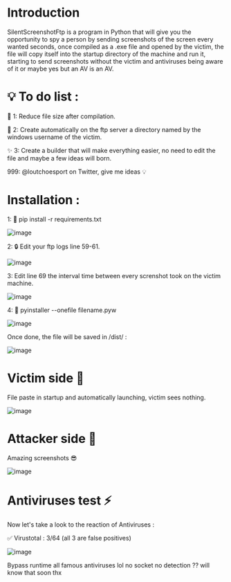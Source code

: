 # Introduction

SilentScreenshotFtp is a program in Python that will give you the opportunity to spy a person by sending screenshots of the screen every wanted seconds, once compiled as a .exe file and opened by the victim, the file will copy itself into the startup directory of the machine and run it, starting to send screenshots without the victim and antiviruses being aware of it or maybe yes but an AV is an AV.


# :bulb: To do list :

:bug: 1: Reduce file size after compilation.

:rocket: 2: Create automatically on the ftp server a directory named by the windows username of the victim.

✨ 3: Create a builder that will make everything easier, no need to edit the file and maybe a few ideas will born.

999: @loutchoesport on Twitter, give me ideas :bulb:


# Installation :

1:
:hammer: pip install -r requirements.txt

![image](https://user-images.githubusercontent.com/63863060/158911580-2258fde3-0126-4adc-a6d4-76d4764b1ab5.png)

2:
:lock: Edit your ftp logs line 59-61.

![image](https://user-images.githubusercontent.com/63863060/158911675-7491280f-b7ce-40ce-9f8b-ef5d5a4c7440.png)

3:
Edit line 69 the interval time between every screnshot took on the victim machine.

![image](https://user-images.githubusercontent.com/63863060/158911737-d0f25f47-f640-442f-a95c-ab27a8acfcc6.png)

4:
:hammer: pyinstaller --onefile filename.pyw

![image](https://user-images.githubusercontent.com/63863060/158911977-8be2237a-9fee-4196-8670-d8a626d5abd1.png)

Once done, the file will be saved in /dist/ :

![image](https://user-images.githubusercontent.com/63863060/158912135-cd0e5a08-040a-4e37-bab2-7a5daacb9ad6.png)


# Victim side :hankey:

File paste in startup and automatically launching, victim sees nothing.

![image](https://user-images.githubusercontent.com/63863060/158913727-b58eb58d-2166-4347-8e60-cd19359e1ea3.png)



# Attacker side 🏴

Amazing screenshots 😎


![image](https://user-images.githubusercontent.com/63863060/158913593-e56c77b0-dcba-4749-8c0c-e0923ae4e5eb.png)


# Antiviruses test :zap:

Now let's take a look to the reaction of Antiviruses :

:white_check_mark: Virustotal :
3/64 (all 3 are false positives)

![image](https://user-images.githubusercontent.com/63863060/158912203-92b7424a-ae94-4846-84f8-7ec093ef7f65.png)

Bypass runtime all famous antiviruses lol no socket no detection ?? will know that soon thx
